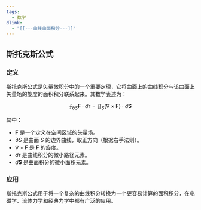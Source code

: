 ```yaml
---
tags:
  - 数学
dlink:
  - "[[---曲线曲面积分---]]"
---
```

## 斯托克斯公式

### 定义
斯托克斯公式是矢量微积分中的一个重要定理，它将曲面上的曲线积分与该曲面上矢量场的旋度的面积积分联系起来。其数学表述为：

$$
\oint_{\partial S} \mathbf{F} \cdot d\mathbf{r} = \iint_S (\nabla \times \mathbf{F}) \cdot d\mathbf{S}
$$

其中：
- $\mathbf{F}$ 是一个定义在空间区域的矢量场。
- $\partial S$ 是曲面 $S$ 的边界曲线，取正方向（根据右手法则）。
- $\nabla \times \mathbf{F}$ 是 $\mathbf{F}$ 的旋度。
- $d\mathbf{r}$ 是曲线积分的微小路径元素。
- $d\mathbf{S}$ 是曲面积分的微小面积元素。

### 应用
斯托克斯公式用于将一个复杂的曲线积分转换为一个更容易计算的面积积分，在电磁学、流体力学和经典力学中都有广泛的应用。

